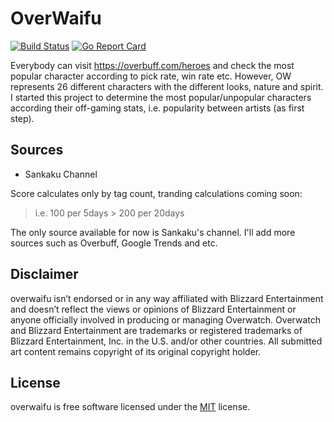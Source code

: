 # OverWaifu

[![Build Status](https://travis-ci.org/overwaifu/overwaifu.svg?branch=master)](https://travis-ci.org/overwaifu/overwaifu)
[![Go Report Card](https://goreportcard.com/badge/github.com/overwaifu/overwaifu)](https://goreportcard.com/report/github.com/overwaifu/overwaifu)

Everybody can visit https://overbuff.com/heroes and check the most popular
character according to pick rate, win rate etc. However, OW represents 26
different characters with the different looks, nature and spirit. I started this
project to determine the most popular/unpopular characters according their
off-gaming stats, i.e. popularity between artists (as first step).

## Sources

* Sankaku Channel

Score calculates only by tag count, tranding calculations coming soon:

> i.e. 100 per 5days > 200 per 20days

The only source available for now is Sankaku's channel. I'll add more sources
such as Overbuff, Google Trends and etc.

## Disclaimer

overwaifu isn’t endorsed or in any way affiliated with Blizzard Entertainment
and doesn’t reflect the views or opinions of Blizzard Entertainment or anyone
officially involved in producing or managing Overwatch. Overwatch and Blizzard
Entertainment are trademarks or registered trademarks of Blizzard Entertainment,
Inc. in the U.S. and/or other countries. All submitted art content remains
copyright of its original copyright holder.

## License

overwaifu is free software licensed under the [MIT](LICENSE) license.
